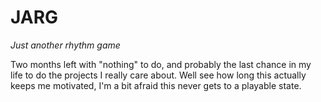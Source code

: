 # JARG
_Just another rhythm game_

Two months left with "nothing" to do, and probably the last chance in my life to do the projects I really care about. Well see how long this actually keeps me motivated, I'm a bit afraid this never gets to a playable state. 
